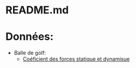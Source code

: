 # README.md


# Données:
- Balle de golf:
  - [Coéficient des forces statique et dynamisue](https://www.sciencedirect.com/science/article/pii/S1877705814006237)